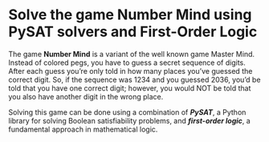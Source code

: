 # Solve the game Number Mind using PySAT solvers and First-Order Logic

The game **Number Mind** is a variant of the well known game Master Mind. Instead of colored pegs, you have to guess a secret sequence of digits. After each guess you’re only told in how many places you’ve guessed the correct digit. So, if the sequence was 1234 and you guessed 2036, you’d be told that you have one correct digit; however, you would NOT be told that you also have another digit in the wrong place.

Solving this game can be done using a combination of ***PySAT***, a Python library for solving Boolean satisfiability problems, and ***first-order logic***, a fundamental approach in mathematical logic.
